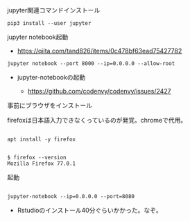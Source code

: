 jupyter関連コマンドインストール

```
pip3 install --user jupyter
```

jupyter notebook起動

- https://qiita.com/tand826/items/0c478bf63ead75427782

```
jupyter notebook --port 8000 --ip=0.0.0.0 --allow-root
```


- jupyter-notebookの起動

  - https://github.com/codenvy/codenvy/issues/2427

事前にブラウザをインストール

firefoxは日本語入力できなくっているのが発覚。chromeで代用。

```

apt install -y firefox

```


```

$ firefox --version
Mozilla Firefox 77.0.1

```

起動

```

jupyter-notebook --ip=0.0.0.0 --port=8080

```


- Rstudioのインストール40分ぐらいかかった。なぞ。


